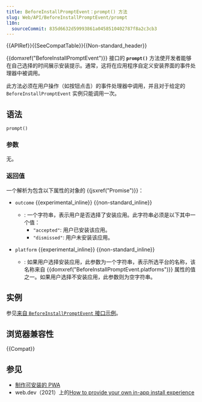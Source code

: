 ```yaml
---
title: BeforeInstallPromptEvent：prompt() 方法
slug: Web/API/BeforeInstallPromptEvent/prompt
l10n:
  sourceCommit: 835d6632d59993861a0458510402787f8a2c3cb3
---
```


{{APIRef}}{{SeeCompatTable}}{{Non-standard_header}}

{{domxref("BeforeInstallPromptEvent")}} 接口的 **`prompt()`** 方法使开发者能够在自己选择的时间展示安装提示。通常，这将在应用程序自定义安装界面的事件处理器中被调用。

此方法必须在用户操作（如按钮点击）的事件处理器中调用，并且对于给定的 `BeforeInstallPromptEvent` 实例只能调用一次。

## 语法

```js-nolint
prompt()
```

### 参数

无。

### 返回值

一个解析为包含以下属性的对象的 {{jsxref("Promise")}}：

- `outcome` {{experimental_inline}} {{non-standard_inline}}

  - : 一个字符串，表示用户是否选择了安装应用。此字符串必须是以下其中一个值：
    - `"accepted"`: 用户已安装该应用。
    - `"dismissed"`: 用户未安装该应用。

- `platform` {{experimental_inline}} {{non-standard_inline}}
  - : 如果用户选择安装应用，此参数为一个字符串，表示所选平台的名称，该名称来自 {{domxref("BeforeInstallPromptEvent.platforms")}} 属性的值之一。如果用户选择不安装应用，此参数则为空字符串。

## 实例

参见[来自 `BeforeInstallPromptEvent` 接口示例](/zh-CN/docs/Web/API/BeforeInstallPromptEvent#examples)。

## 浏览器兼容性

{{Compat}}

## 参见

- [制作可安装的 PWA](/zh-CN/docs/Web/Progressive_web_apps/Guides/Making_PWAs_installable)
- web.dev（2021）上的[How to provide your own in-app install experience](https://web.dev/articles/customize-install)
